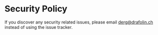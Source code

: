 # Security Policy

If you discover any security related issues, please email derg@drafolin.ch instead of using the issue tracker.
